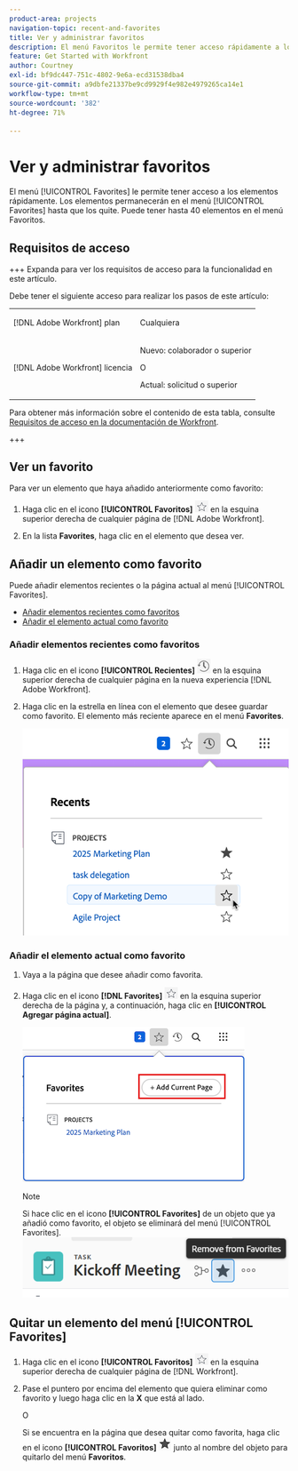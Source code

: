 ```yaml
---
product-area: projects
navigation-topic: recent-and-favorites
title: Ver y administrar favoritos
description: El menú Favoritos le permite tener acceso rápidamente a los elementos. Los elementos permanecen en el menú Favoritos hasta que los quite. Puede tener hasta 40 elementos en el menú Favoritos.
feature: Get Started with Workfront
author: Courtney
exl-id: bf9dc447-751c-4802-9e6a-ecd31538dba4
source-git-commit: a9dbfe21337be9cd9929f4e982e4979265ca14e1
workflow-type: tm+mt
source-wordcount: '382'
ht-degree: 71%

---
```


# Ver y administrar favoritos

<!-- Audited: 5/2025 -->

El menú [!UICONTROL Favorites] le permite tener acceso a los elementos rápidamente. Los elementos permanecerán en el menú [!UICONTROL Favorites] hasta que los quite. Puede tener hasta 40 elementos en el menú Favoritos.

## Requisitos de acceso

+++ Expanda para ver los requisitos de acceso para la funcionalidad en este artículo.

Debe tener el siguiente acceso para realizar los pasos de este artículo:

<table style="table-layout:auto"> 
 <col> 
 </col> 
 <col> 
 </col> 
 <tbody> 
  <tr> 
   <td role="rowheader">[!DNL Adobe Workfront] plan</td> 
   <td> <p>Cualquiera</p> </td> 
  </tr> 
  <tr> 
   <td role="rowheader">[!DNL Adobe Workfront] licencia</td> 
   <td> <p>
      <p>Nuevo: colaborador o superior<p>
      <p>O</p>
      <p>Actual: solicitud o superior</p> </td> 
  </tr> 
 </tbody> 
</table>

Para obtener más información sobre el contenido de esta tabla, consulte [Requisitos de acceso en la documentación de Workfront](/help/quicksilver/administration-and-setup/add-users/access-levels-and-object-permissions/access-level-requirements-in-documentation.md).

+++

## Ver un favorito

Para ver un elemento que haya añadido anteriormente como favorito:

1. Haga clic en el icono **[!UICONTROL Favoritos]** ![Icono de favoritos](assets/favorites-icon.png) en la esquina superior derecha de cualquier página de [!DNL Adobe Workfront].

1. En la lista **Favorites**, haga clic en el elemento que desea ver.

## Añadir un elemento como favorito

Puede añadir elementos recientes o la página actual al menú [!UICONTROL Favorites].

* [Añadir elementos recientes como favoritos](#add-recent-items-as-a-favorite)
* [Añadir el elemento actual como favorito](#add-the-current-item-as-a-favorite)

### Añadir elementos recientes como favoritos

1. Haga clic en el icono **[!UICONTROL Recientes]** ![Icono Recientes](assets/recents-icon-40x43.png) en la esquina superior derecha de cualquier página en la nueva experiencia [!DNL Adobe Workfront].
1. Haga clic en la estrella en línea con el elemento que desee guardar como favorito. El elemento más reciente aparece en el menú **Favorites**.

   ![Marcar como favorito un elemento reciente](assets/recents-section.png)

### Añadir el elemento actual como favorito

1. Vaya a la página que desee añadir como favorita.
1. Haga clic en el icono **[!DNL Favorites]** ![Favoritos](assets/favorites-icon.png) en la esquina superior derecha de la página y, a continuación, haga clic en **[!UICONTROL Agregar página actual]**.

   ![Añadir página actual a favoritos](assets/add-current-page.png)

   >[!NOTE]
   >
   >Si hace clic en el icono **[!UICONTROL Favorites]** de un objeto que ya añadió como favorito, el objeto se eliminará del menú [!UICONTROL Favorites].\
   >![Quitar de favoritos](assets/nwe-remove-from-favorites-350x52.png)

## Quitar un elemento del menú [!UICONTROL Favorites]

1. Haga clic en el icono **[!UICONTROL Favoritos]** ![Icono de favoritos](assets/favorites-icon.png) en la esquina superior derecha de cualquier página de [!DNL Workfront].

1. Pase el puntero por encima del elemento que quiera eliminar como favorito y luego haga clic en la **X** que está al lado.

   O

   Si se encuentra en la página que desea quitar como favorita, haga clic en el icono **[!UICONTROL Favoritos]** ![Icono de favoritos](assets/remove-favorite-icon.png) junto al nombre del objeto para quitarlo del menú **Favoritos**.
